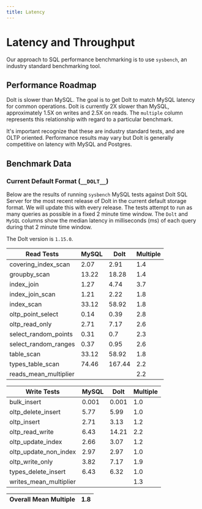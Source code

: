 ```yaml
---
title: Latency
---
```


# Latency and Throughput

Our approach to SQL performance benchmarking is to use `sysbench`, an
industry standard benchmarking tool.

## Performance Roadmap

Dolt is slower than MySQL. The goal is to get Dolt to match 
MySQL latency for common operations. Dolt is currently 2X slower 
than MySQL, approximately 1.5X on writes and 2.5X on reads. The 
`multiple` column represents this relationship with regard to a 
particular benchmark.

It's important recognize that these are industry standard tests, and
are OLTP oriented. Performance results may vary but Dolt is 
generally competitive on latency with MySQL and Postgres.

## Benchmark Data

### Current Default Format (`__DOLT__`)

Below are the results of running `sysbench` MySQL tests against Dolt
SQL Server for the most recent release of Dolt in the current default 
storage format. We will update this with every release. The tests 
attempt to run as many queries as possible in a fixed 2 minute time 
window. The `Dolt` and `MySQL` columns show the median latency in 
milliseconds (ms) of each query during that 2 minute time window.

The Dolt version is `1.15.0`.

<!-- START___DOLT___LATENCY_RESULTS_TABLE -->
|       Read Tests        | MySQL |  Dolt  | Multiple |
|-------------------------|-------|--------|----------|
| covering\_index\_scan   |  2.07 |   2.91 |      1.4 |
| groupby\_scan           | 13.22 |  18.28 |      1.4 |
| index\_join             |  1.27 |   4.74 |      3.7 |
| index\_join\_scan       |  1.21 |   2.22 |      1.8 |
| index\_scan             | 33.12 |  58.92 |      1.8 |
| oltp\_point\_select     |  0.14 |   0.39 |      2.8 |
| oltp\_read\_only        |  2.71 |   7.17 |      2.6 |
| select\_random\_points  |  0.31 |    0.7 |      2.3 |
| select\_random\_ranges  |  0.37 |   0.95 |      2.6 |
| table\_scan             | 33.12 |  58.92 |      1.8 |
| types\_table\_scan      | 74.46 | 167.44 |      2.2 |
| reads\_mean\_multiplier |       |        |      2.2 |

|       Write Tests        | MySQL | Dolt  | Multiple |
|--------------------------|-------|-------|----------|
| bulk\_insert             | 0.001 | 0.001 |      1.0 |
| oltp\_delete\_insert     |  5.77 |  5.99 |      1.0 |
| oltp\_insert             |  2.71 |  3.13 |      1.2 |
| oltp\_read\_write        |  6.43 | 14.21 |      2.2 |
| oltp\_update\_index      |  2.66 |  3.07 |      1.2 |
| oltp\_update\_non\_index |  2.97 |  2.97 |      1.0 |
| oltp\_write\_only        |  3.82 |  7.17 |      1.9 |
| types\_delete\_insert    |  6.43 |  6.32 |      1.0 |
| writes\_mean\_multiplier |       |       |      1.3 |

| Overall Mean Multiple | 1.8 |
|-----------------------|-----|
<!-- END___DOLT___LATENCY_RESULTS_TABLE -->
<br/>
